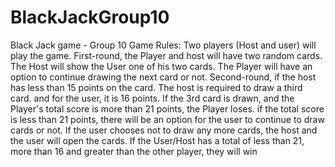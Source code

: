 # BlackJackGroup10
Black Jack game - Group 10
        Game Rules:
Two players (Host and user) will play the game. 
First-round, the Player and host will have two random cards. 
The Host will show the User one of his two cards. 
The Player will have an option to continue drawing the next card or not. 
Second-round, if the host has less than 15 points on the card. 
The host is required to draw a third card. 
 and for the user, it is 16 points. 
 If the 3rd card is drawn, and the Player's total score is more than 21 points, the Player loses. 
if the total score is less than 21 points, there will be an option for the user to continue to draw cards or not. 
 If the user chooses not to draw any more cards, the host and the user will open the cards. 
 If the User/Host has a total of less than 21, more than 16 and greater than the other player, they will win
